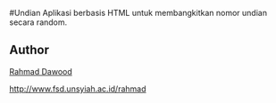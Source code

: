 #Undian
Aplikasi berbasis HTML untuk membangkitkan nomor undian secara random.

Author
------
[Rahmad Dawood](http://about.me/rahmad)

http://www.fsd.unsyiah.ac.id/rahmad
